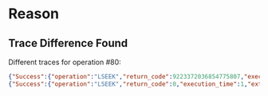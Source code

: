 Reason
======

Trace Difference Found
----------------------

Different traces for operation #80:

```json
{"Success":{"operation":"LSEEK","return_code":9223372036854775807,"execution_time":1,"extra":{"hash":null,"timestamps":[]}}}
{"Success":{"operation":"LSEEK","return_code":0,"execution_time":1,"extra":{"hash":null,"timestamps":[]}}}
```

